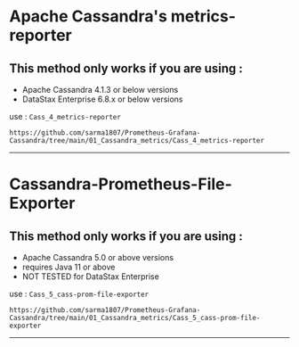 # Apache Cassandra's metrics-reporter

## This method only works if you are using :
- Apache Cassandra 4.1.3 or below versions
- DataStax Enterprise 6.8.x or below versions

use : ` Cass_4_metrics-reporter `

```
https://github.com/sarma1807/Prometheus-Grafana-Cassandra/tree/main/01_Cassandra_metrics/Cass_4_metrics-reporter
```

---

# Cassandra-Prometheus-File-Exporter

## This method only works if you are using :
- Apache Cassandra 5.0 or above versions
- requires Java 11 or above
- NOT TESTED for DataStax Enterprise

use : ` Cass_5_cass-prom-file-exporter `

```
https://github.com/sarma1807/Prometheus-Grafana-Cassandra/tree/main/01_Cassandra_metrics/Cass_5_cass-prom-file-exporter
```

---

